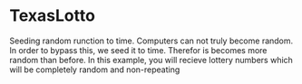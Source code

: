 # TexasLotto
 Seeding random runction to time. Computers can not truly become random. In order to bypass this, we seed it to time. Therefor is becomes more random than before. In this example, you will recieve lottery numbers which will be completely random and non-repeating
